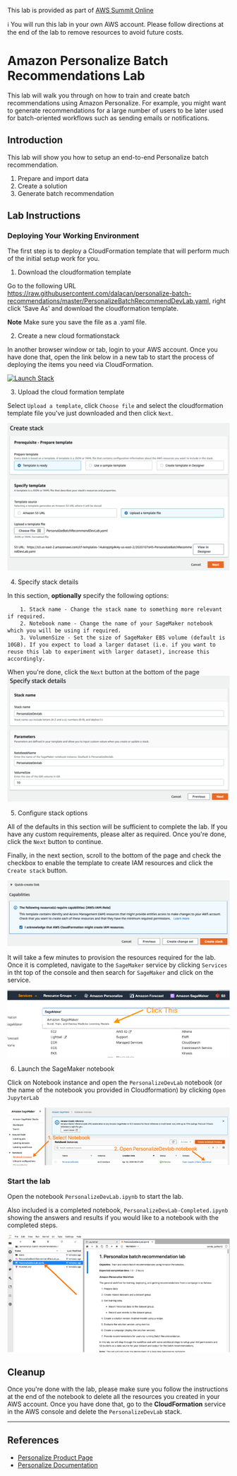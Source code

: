 This lab is provided as part of [AWS Summit Online](https://aws.amazon.com/events/summits/online/)

  ℹ️  You will run this lab in your own AWS account. Please follow directions at the end of the lab to remove resources to avoid future costs.

# Amazon Personalize Batch Recommendations Lab
This lab will walk you through on how to train and create batch recommendations using Amazon Personalize. For example, you might want to generate recommendations for a large number of users to be later used for batch-oriented workflows such as sending emails or notifications.

## Introduction
This lab will show you how to setup an end-to-end Personalize batch recommendation.

1. Prepare and import data
2. Create a solution
3. Generate batch recommendation

## Lab Instructions

### Deploying Your Working Environment

The first step is to deploy a CloudFormation template that will perform much of the initial setup work for you. 

1. Download the cloudformation template

Go to the following URL https://raw.githubusercontent.com/dalacan/personalize-batch-recommendations/master/PersonalizeBatchRecommendDevLab.yaml, right click 'Save As' and download the cloudformation template.

**Note** Make sure you save the file as a .yaml file.

2. Create a new cloud formationstack

In another browser window or tab, login to your AWS account. Once you have done that, open the link below in a new tab to start the process of deploying the items you need via CloudFormation.

[![Launch Stack](https://s3.amazonaws.com/cloudformation-examples/cloudformation-launch-stack.png)](https://console.aws.amazon.com/cloudformation/home#/stacks/new?stackName=PersonalizeDevlab)

3. Upload the cloud formation template

Select `Upload a template`,  click `Choose file` and select the cloudformation template file you've just downloaded and then click `Next`.

![CloudformationWizard1](static/images/img1.png)

4. Specify stack details

In this section, **optionally** specify the following options:
    
        1. Stack name - Change the stack name to something more relevant if required.
        2. Notebook name - Change the name of your SageMaker notebook which you will be using if required.
        3. VolumenSize - Set the size of SageMaker EBS volume (default is 10GB). If you expect to load a larger dataset (i.e. if you want to reuse this lab to experiment with larger dataset), increase this accordingly.

When you're done, click the `Next` button at the bottom of the page
![CloudformationWizard2](static/images/img2.png)


5. Configure stack options

All of the defaults in this section will be sufficient to complete the lab. If you have any custom requirements, please alter as required. Once you're done, click the `Next` button to continue.

Finally, in the next section, scroll to the bottom of the page and check the checkbox to enable the template to create IAM resources and click the `Create stack` button.

![CloudformationWizard4](static/images/img4.png)

It will take a few minutes to provision the resources required for the lab. Once it is completed, navigate to the `SageMaker` service by clicking `Services` in tht top of the console and then search for `SageMaker` and click on the service.

![SageMaker](static/images/img5.png)

6. Launch the SageMaker notebook

Click on Notebook instance and open the `PersonalizeDevLab` notebook (or the name of the notebook you provided in Cloudformation) by clicking `Open JupyterLab`

![SageMaker](static/images/img6.png)

### Start the lab

Open the notebook `PersonalizeDevLab.ipynb` to start the lab.

Also included is a completed notebook, `PersonalizeDevLab-Completed.ipynb` showing the answers and results if you would like to a notebook with the completed steps.

![SageMaker](static/images/img7.png)

## Cleanup
Once you're done with the lab, please make sure you follow the instructions at the end of the notebook to delete all the resources you created in your AWS account. Once you have done that, go to the **CloudFormation** service in the AWS console and delete the `PersonalizeDevLab` stack.

---

## References
- [Personalize Product Page](https://aws.amazon.com/personalize/)
- [Personalize Documentation](https://docs.aws.amazon.com/personalize/latest/dg/what-is-personalize.html)
